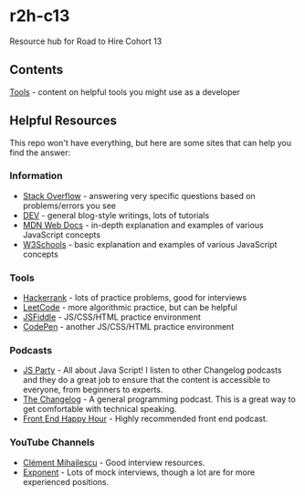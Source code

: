 # r2h-c13
Resource hub for Road to Hire Cohort 13

## Contents

[Tools](https://github.com/bethanyj28/r2h-c13/tree/main/tools) - content on helpful tools you might use as a developer

## Helpful Resources

This repo won't have everything, but here are some sites that can help you find the answer:

### Information
- [Stack Overflow](https://stackoverflow.com/) - answering very specific questions based on problems/errors you see
- [DEV](https://dev.to/) - general blog-style writings, lots of tutorials
- [MDN Web Docs](https://developer.mozilla.org/en-US/docs/Web/JavaScript) - in-depth explanation and examples of various JavaScript concepts
- [W3Schools](https://www.w3schools.com/) - basic explanation and examples of various JavaScript concepts

### Tools
- [Hackerrank](https://www.hackerrank.com/) - lots of practice problems, good for interviews
- [LeetCode](https://leetcode.com/) - more algorithmic practice, but can be helpful
- [JSFiddle](https://jsfiddle.net/) - JS/CSS/HTML practice environment
- [CodePen](https://codepen.io/) - another JS/CSS/HTML practice environment

### Podcasts
- [JS Party](https://changelog.com/jsparty) - All about Java Script! I listen to other Changelog podcasts and they do a great job to ensure that the content is accessible to everyone, from beginners to experts.
- [The Changelog](https://changelog.com/podcast) - A general programming podcast. This is a great way to get comfortable with technical speaking.
- [Front End Happy Hour](https://frontendhappyhour.com/) - Highly recommended front end podcast.

### YouTube Channels
- [Clément Mihailescu](https://www.youtube.com/channel/UCaO6VoaYJv4kS-TQO_M-N_g) - Good interview resources.
- [Exponent](https://www.youtube.com/c/ExponentTV) - Lots of mock interviews, though a lot are for more experienced positions.
